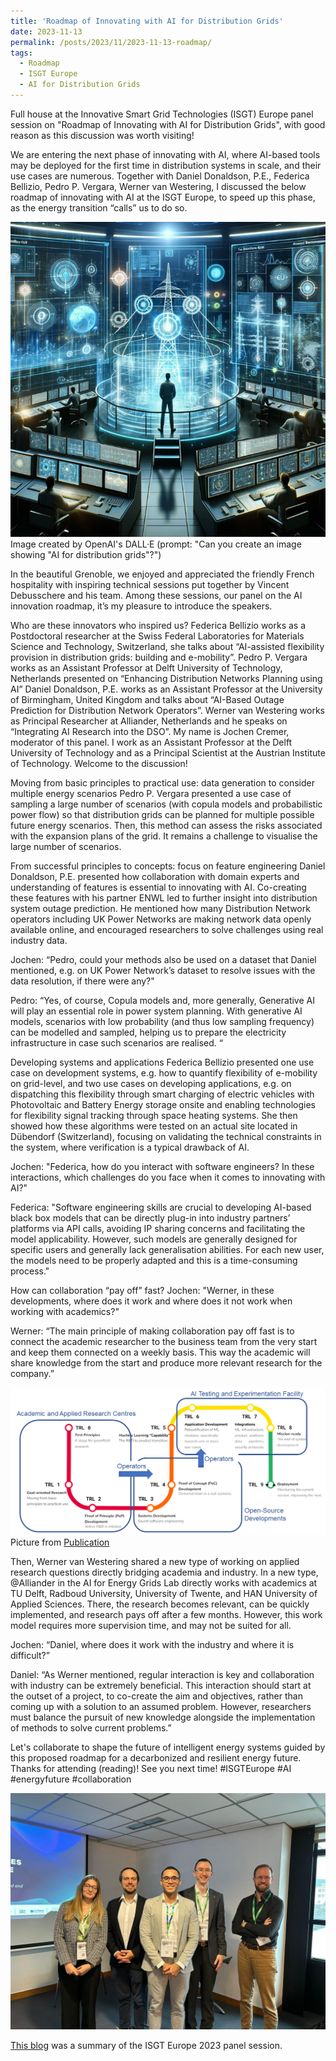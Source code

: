 ```yaml
---
title: 'Roadmap of Innovating with AI for Distribution Grids'
date: 2023-11-13
permalink: /posts/2023/11/2023-11-13-roadmap/
tags:
  - Roadmap
  - ISGT Europe
  - AI for Distribution Grids
---
```



Full house at the Innovative Smart Grid Technologies (ISGT) Europe panel session on "Roadmap of Innovating with AI for Distribution Grids", with good reason as this discussion was worth visiting!

We are entering the next phase of innovating with AI, where AI-based tools may be deployed for the first time in distribution systems in scale, and their use cases are numerous. Together with Daniel Donaldson, P.E., Federica Bellizio, Pedro P. Vergara, Werner van Westering, I discussed the below roadmap of innovating with AI at the ISGT Europe, to speed up this phase, as the energy transition “calls” us to do so.

![AI Distribution Grid](https://github.com/JochenC/JochenC.github.io/blob/master/images/1699886229424.png "AI generated control rom.")
Image created by OpenAI's DALL·E (prompt: "Can you create an image showing "AI for distribution grids"?")


In the beautiful Grenoble, we enjoyed and appreciated the friendly French hospitality with inspiring technical sessions put together by Vincent Debusschere and his team. Among these sessions, our panel on the AI innovation roadmap, it’s my pleasure to introduce the speakers.

Who are these innovators who inspired us?
Federica Bellizio works as a Postdoctoral researcher at the Swiss Federal Laboratories for Materials Science and Technology, Switzerland, she talks about “AI-assisted flexibility provision in distribution grids: building and e-mobility”. Pedro P. Vergara works as an Assistant Professor at Delft University of Technology, Netherlands presented on “Enhancing Distribution Networks Planning using AI” 
Daniel Donaldson, P.E. works as an Assistant Professor at the University of Birmingham, United Kingdom and talks about “AI-Based Outage Prediction for Distribution Network Operators”. 
Werner van Westering works as Principal Researcher at Alliander, Netherlands and he speaks on “Integrating AI Research into the DSO”. My name is Jochen Cremer, moderator of this panel. I work as an Assistant Professor at the Delft University of Technology and as a Principal Scientist at the Austrian Institute of Technology. Welcome to the discussion!

Moving from basic principles to practical use: data generation to consider multiple energy scenarios
Pedro P. Vergara presented a use case of sampling a large number of scenarios (with copula models and probabilistic power flow) so that distribution grids can be planned for multiple possible future energy scenarios. Then, this method can assess the risks associated with the expansion plans of the grid. It remains a challenge to visualise the large number of scenarios. 

From successful principles to concepts: focus on feature engineering
Daniel Donaldson, P.E. presented how collaboration with domain experts and understanding of features is essential to innovating with AI. Co-creating these features with his partner ENWL led to further insight into distribution system outage prediction. He mentioned how many Distribution Network operators including UK Power Networks are making network data openly available online, and encouraged researchers to solve challenges using real industry data.

Jochen: “Pedro, could your methods also be used on a dataset that Daniel mentioned, e.g. on UK Power Network’s dataset to resolve issues with the data resolution, if there were any?"

Pedro: “Yes, of course, Copula models and, more generally, Generative AI will play an essential role in power system planning. With generative AI models, scenarios with low probability (and thus low sampling frequency) can be modelled and sampled, helping us to prepare the electricity infrastructure in case such scenarios are realised. “

Developing systems and applications
Federica Bellizio presented one use case on development systems, e.g. how to quantify flexibility of e-mobility on grid-level, and two use cases on developing applications, e.g. on dispatching this flexibility through smart charging of electric vehicles with Photovoltaic and Battery Energy storage onsite and enabling technologies for flexibility signal tracking through space heating systems. She then showed how these algorithms were tested on an actual site located in Dübendorf (Switzerland), focusing on validating the technical constraints in the system, where verification is a typical drawback of AI. 

Jochen: "Federica, how do you interact with software engineers? In these interactions, which challenges do you face when it comes to innovating with AI?"

Federica: "Software engineering skills are crucial to developing AI-based black box models that can be directly plug-in into industry partners’ platforms via API calls, avoiding IP sharing concerns and facilitating the model applicability. However, such models are generally designed for specific users and generally lack generalisation abilities. For each new user, the models need to be properly adapted and this is a time-consuming process."

How can collaboration “pay off” fast? 
Jochen: "Werner, in these developments, where does it work and where does it not work when working with academics?"

Werner: “The main principle of making collaboration pay off fast is to connect the academic researcher to the business team from the very start and keep them connected on a weekly basis. This way the academic will share knowledge from the start and produce more relevant research for the company.”

![Roadmap](https://github.com/JochenC/JochenC.github.io/blob/master/images/1699886706272.png "Roadmap illustration.") Picture from [Publication](https://jochenc.github.io/publication/2024-01-01-ml-driven-advancements) 


Then, Werner van Westering shared a new type of working on applied research questions directly bridging academia and industry. In a new type, @Alliander in the AI for Energy Grids Lab directly works with academics at TU Delft, Radboud University, University of Twente, and HAN University of Applied Sciences. There, the research becomes relevant, can be quickly implemented, and research pays off after a few months. However, this work model requires more supervision time, and may not be suited for all.

Jochen: “Daniel, where does it work with the industry and where it is difficult?”

Daniel: “As Werner mentioned, regular interaction is key and collaboration with industry can be extremely beneficial. This interaction should start at the outset of a project, to co-create the aim and objectives, rather than coming up with a solution to an assumed problem. However, researchers must balance the pursuit of new knowledge alongside the implementation of methods to solve current problems.”

Let's collaborate to shape the future of intelligent energy systems guided by this proposed roadmap for a decarbonized and resilient energy future. Thanks for attending (reading)! See you next time! #ISGTEurope #AI #energyfuture #collaboration

![Panelists](https://github.com/JochenC/JochenC.github.io/blob/master/images/1699886429051.jpg "Panelists ISGT Europe 2023.")

[This blog](https://www.linkedin.com/pulse/roadmap-innovating-ai-distribution-grids-jochen-cremer-zugme/) was a summary of the ISGT Europe 2023 panel session.
